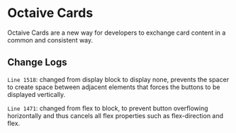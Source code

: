 # Octaive Cards
Octaive Cards are a new way for developers to exchange card content in a common and consistent way.

## Change Logs
`Line 1518`: changed from display block to display none, prevents the spacer to create space between adjacent elements that forces the buttons to be displayed vertically.

`Line 1471`: changed from flex to block, to prevent button overflowing horizontally and thus cancels all flex properties such as flex-direction and flex.


